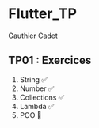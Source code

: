 # Flutter_TP

Gauthier Cadet

## TP01 : Exercices
1. String ✅
2. Number ✅
3. Collections ✅
4. Lambda ✅
5. POO 🔄️
